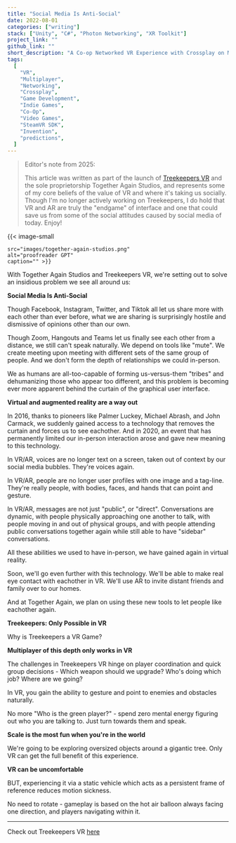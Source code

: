 ```yaml
---
title: "Social Media Is Anti-Social"
date: 2022-08-01
categories: ["writing"]
stack: ["Unity", "C#", "Photon Networking", "XR Toolkit"]
project_link: ""
github_link: ""
short_description: "A Co-op Networked VR Experience with Crossplay on Meta Quest and SteamVR"
tags:
  [
    "VR",
    "Multiplayer",
    "Networking",
    "Crossplay",
    "Game Development",
    "Indie Games",
    "Co-Op",
    "Video Games",
    "SteamVR SDK",
    "Invention",
    "predictions",
  ]
---
```


> Editor's note from 2025:
>
> This article was written as part of the launch of [Treekeepers VR](/treekeepers-vr) and the sole proprietorship Together Again Studios, and represents some of my core beliefs of the value of VR and where it's taking us socially. Though I'm no longer actively working on Treekeepers, I do hold that VR and AR are truly the "endgame" of interface and one that could save us from some of the social attitudes caused by social media of today. Enjoy!

{{< image-small

    src="images/together-again-studios.png"
    alt="proofreader GPT"
    caption="" >}}

With Together Again Studios and Treekeepers VR, we're setting out to solve an insidious problem we see all around us:

**Social Media Is Anti-Social**

Though Facebook, Instagram, Twitter, and Tiktok all let us share more with each other than ever before, what we are sharing is surprisingly hostile and dismissive of opinions other than our own.

Though Zoom, Hangouts and Teams let us finally see each other from a distance, we still can't speak naturally. We depend on tools like "mute". We create meeting upon meeting with different sets of the same group of people. And we don't form the depth of relationships we could in-person.

We as humans are all-too-capable of forming us-versus-them "tribes" and dehumanizing those who appear too different, and this problem is becoming ever more apparent behind the curtain of the graphical user interface.

**Virtual and augmented reality are a way out**

In 2016, thanks to pioneers like Palmer Luckey, Michael Abrash, and John Carmack, we suddenly gained access to a technology that removes the curtain and forces us to see eachother. And in 2020, an event that has permanently limited our in-person interaction arose and gave new meaning to this technology.

In VR/AR, voices are no longer text on a screen, taken out of context by our social media bubbles. They're voices again.

In VR/AR, people are no longer user profiles with one image and a tag-line. They're really people, with bodies, faces, and hands that can point and gesture.

In VR/AR, messages are not just "public", or "direct". Conversations are dynamic, with people physically approaching one another to talk, with people moving in and out of physical groups, and with people attending public conversations together again while still able to have "sidebar" conversations.

All these abilities we used to have in-person, we have gained again in virtual reality.

Soon, we'll go even further with this technology. We'll be able to make real eye contact with eachother in VR. We'll use AR to invite distant friends and family over to our homes.

And at Together Again, we plan on using these new tools to let people like eachother again.

**Treekeepers: Only Possible in VR**

Why is Treekeepers a VR Game?

**Multiplayer of this depth only works in VR**

The challenges in Treekeepers VR hinge on player coordination and quick group decisions - Which weapon should we upgrade? Who's doing which job? Where are we going?

In VR, you gain the ability to gesture and point to enemies and obstacles naturally.

No more "Who is the green player?" - spend zero mental energy figuring out who you are talking to. Just turn towards them and speak.

**Scale is the most fun when you're in the world**

We're going to be exploring oversized objects around a gigantic tree. Only VR can get the full benefit of this experience.

**VR can be uncomfortable**

BUT, experiencing it via a static vehicle which acts as a persistent frame of reference reduces motion sickness.

No need to rotate - gameplay is based on the hot air balloon always facing one direction, and players navigating within it.

---

Check out Treekeepers VR [here](/treekeepers-vr)
